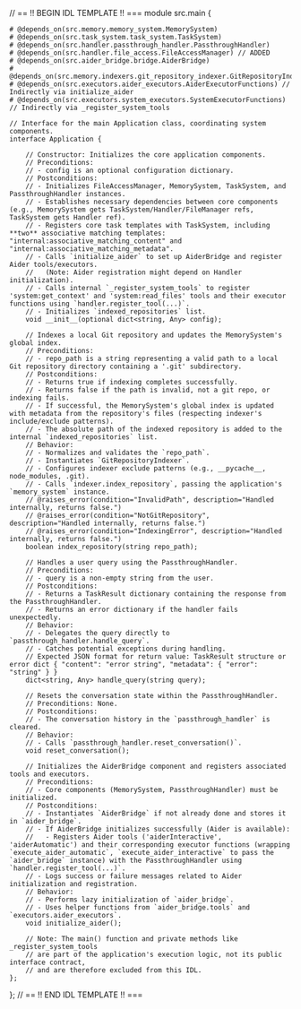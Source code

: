 // == !! BEGIN IDL TEMPLATE !! ===
module src.main {

    # @depends_on(src.memory.memory_system.MemorySystem)
    # @depends_on(src.task_system.task_system.TaskSystem)
    # @depends_on(src.handler.passthrough_handler.PassthroughHandler)
    # @depends_on(src.handler.file_access.FileAccessManager) // ADDED
    # @depends_on(src.aider_bridge.bridge.AiderBridge)
    # @depends_on(src.memory.indexers.git_repository_indexer.GitRepositoryIndexer)
    # @depends_on(src.executors.aider_executors.AiderExecutorFunctions) // Indirectly via initialize_aider
    # @depends_on(src.executors.system_executors.SystemExecutorFunctions) // Indirectly via _register_system_tools

    // Interface for the main Application class, coordinating system components.
    interface Application {

        // Constructor: Initializes the core application components.
        // Preconditions:
        // - config is an optional configuration dictionary.
        // Postconditions:
        // - Initializes FileAccessManager, MemorySystem, TaskSystem, and PassthroughHandler instances.
        // - Establishes necessary dependencies between core components (e.g., MemorySystem gets TaskSystem/Handler/FileManager refs, TaskSystem gets Handler ref).
        // - Registers core task templates with TaskSystem, including **two** associative matching templates: "internal:associative_matching_content" and "internal:associative_matching_metadata".
        // - Calls `initialize_aider` to set up AiderBridge and register Aider tools/executors.
        //   (Note: Aider registration might depend on Handler initialization).
        // - Calls internal `_register_system_tools` to register 'system:get_context' and 'system:read_files' tools and their executor functions using `handler.register_tool(...)`.
        // - Initializes `indexed_repositories` list.
        void __init__(optional dict<string, Any> config);

        // Indexes a local Git repository and updates the MemorySystem's global index.
        // Preconditions:
        // - repo_path is a string representing a valid path to a local Git repository directory containing a '.git' subdirectory.
        // Postconditions:
        // - Returns true if indexing completes successfully.
        // - Returns false if the path is invalid, not a git repo, or indexing fails.
        // - If successful, the MemorySystem's global index is updated with metadata from the repository's files (respecting indexer's include/exclude patterns).
        // - The absolute path of the indexed repository is added to the internal `indexed_repositories` list.
        // Behavior:
        // - Normalizes and validates the `repo_path`.
        // - Instantiates `GitRepositoryIndexer`.
        // - Configures indexer exclude patterns (e.g., __pycache__, node_modules, .git).
        // - Calls `indexer.index_repository`, passing the application's `memory_system` instance.
        // @raises_error(condition="InvalidPath", description="Handled internally, returns false.")
        // @raises_error(condition="NotGitRepository", description="Handled internally, returns false.")
        // @raises_error(condition="IndexingError", description="Handled internally, returns false.")
        boolean index_repository(string repo_path);

        // Handles a user query using the PassthroughHandler.
        // Preconditions:
        // - query is a non-empty string from the user.
        // Postconditions:
        // - Returns a TaskResult dictionary containing the response from the PassthroughHandler.
        // - Returns an error dictionary if the handler fails unexpectedly.
        // Behavior:
        // - Delegates the query directly to `passthrough_handler.handle_query`.
        // - Catches potential exceptions during handling.
        // Expected JSON format for return value: TaskResult structure or error dict { "content": "error string", "metadata": { "error": "string" } }
        dict<string, Any> handle_query(string query);

        // Resets the conversation state within the PassthroughHandler.
        // Preconditions: None.
        // Postconditions:
        // - The conversation history in the `passthrough_handler` is cleared.
        // Behavior:
        // - Calls `passthrough_handler.reset_conversation()`.
        void reset_conversation();

        // Initializes the AiderBridge component and registers associated tools and executors.
        // Preconditions:
        // - Core components (MemorySystem, PassthroughHandler) must be initialized.
        // Postconditions:
        // - Instantiates `AiderBridge` if not already done and stores it in `aider_bridge`.
        // - If AiderBridge initializes successfully (Aider is available):
        //   - Registers Aider tools ('aiderInteractive', 'aiderAutomatic') and their corresponding executor functions (wrapping `execute_aider_automatic`, `execute_aider_interactive` to pass the `aider_bridge` instance) with the PassthroughHandler using `handler.register_tool(...)`.
        // - Logs success or failure messages related to Aider initialization and registration.
        // Behavior:
        // - Performs lazy initialization of `aider_bridge`.
        // - Uses helper functions from `aider_bridge.tools` and `executors.aider_executors`.
        void initialize_aider();

        // Note: The main() function and private methods like _register_system_tools
        // are part of the application's execution logic, not its public interface contract,
        // and are therefore excluded from this IDL.
    };
};
// == !! END IDL TEMPLATE !! ===
